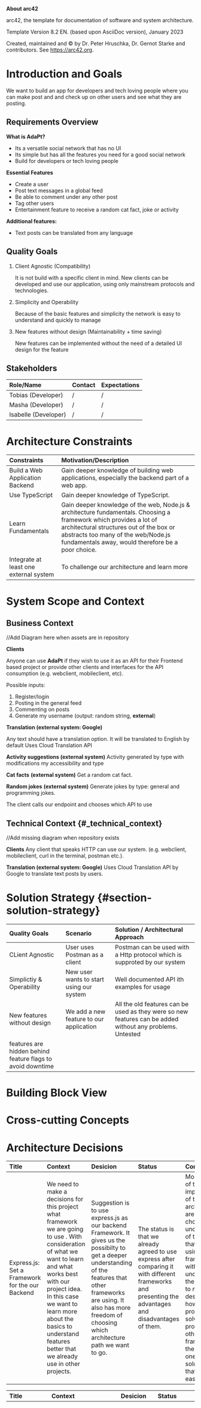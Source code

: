 **About arc42**

arc42, the template for documentation of software and system
architecture.

Template Version 8.2 EN. (based upon AsciiDoc version), January 2023

Created, maintained and © by Dr. Peter Hruschka, Dr. Gernot Starke and
contributors. See <https://arc42.org>.

# Introduction and Goals

We want to build an app for developers and tech loving people where
you can make post and and check up on other users and see what they are posting.

## Requirements Overview

**What is AdaPt?**

- Its a versatile social network that has no UI
- Its simple but has all the features you need for a good social network
- Build for developers or tech loving people

**Essential Features**

- Create a user
- Post text messages in a global feed
- Be able to comment under any other post
- Tag other users
- Entertainment feature to receive a random cat fact, joke or activity

**Additional features:**

- Text posts can be translated from any language

## Quality Goals

1. Client Agnostic (Compatibility)

   It is not build with a specific client in mind. New clients can be developed and use our application, using only mainstream protocols and technologies.

2. Simplicity and Operability

   Because of the basic features and simplicity the network is easy to understand and quickly to manage

3. New features without design (Maintainability + time saving)

   New features can be implemented without the need of a detailed UI design for the feature

## Stakeholders

| Role/Name            | Contact | Expectations |
| :------------------- | :------ | :----------- |
| Tobias (Developer)   | /       | /            |
| Masha (Developer)    | /       | /            |
| Isabelle (Developer) | /       | /            |

# Architecture Constraints

| Constraints                            | Motivation/Description                                                                                                                                                                                                                                    |
| :------------------------------------- | :-------------------------------------------------------------------------------------------------------------------------------------------------------------------------------------------------------------------------------------------------------- |
| Build a Web Application Backend        | Gain deeper knowledge of building web applications, especially the backend part of a web app.                                                                                                                                                             |
| Use TypeScript                         | Gain deeper knowledge of TypeScript.                                                                                                                                                                                                                      |
| Learn Fundamentals                     | Gain deeper knowledge of the web, Node.js & architecture fundamentals. Choosing a framework which provides a lot of architectural structures out of the box or abstracts too many of the web/Node.js fundamentals away, would therefore be a poor choice. |
| Integrate at least one external system | To challenge our architecture and learn more                                                                                                                                                                                                              |

# System Scope and Context

## Business Context

//Add Diagram here when assets are in repository

**Clients**

Anyone can use **AdaPt** if they wish to use it as an API for their Frontend based project or provide other clients and interfaces for the API consumption (e.g. webclient, mobileclient, etc).

Possible inputs:

1. Register/login
2. Posting in the general feed
3. Commenting on posts
4. Generate my username (output: random string, **external**)

**Translation (external system: Google)**

Any text should have a translation option. It will be translated to English by default
Uses Cloud Translation API

**Activity suggestions (external system)**
Activity generated by type with modifications my accessibility and type

**Cat facts** **(external system)**
Get a random cat fact.

**Random jokes** **(external system)**
Generate jokes by type: general and programming jokes.

The client calls our endpoint and chooses which API to use

## Technical Context {#\_technical_context}

//Add missing diagram when repository exists

**Clients**
Any client that speaks HTTP can use our system. (e.g. webclient, mobileclient, curl in the terminal, postman etc.).

**Translation (external system: Google)**
Uses Cloud Translation API by Google to translate text posts by users.

# Solution Strategy {#section-solution-strategy}

| Quality Goals                                              | Scenario                                 | Solution / Architectural Approach                                                                         |
| :--------------------------------------------------------- | :--------------------------------------- | :-------------------------------------------------------------------------------------------------------- |
| CLient Agnostic                                            | User uses Postman as a client            | Postman can be used with a Http protocol which is supproted by our system                                 |
| Simplictiy & Operability                                   | New user wants to start using our system | Well documented API ith examples for usage                                                                |
| New features without design                                | We add a new feature to our application  | All the old features can be used as they were so new features can be added without any problems. Untested |
| features are hidden behind feature flags to avoid downtime |

# Building Block View

# Cross-cutting Concepts

# Architecture Decisions

| Title                                           | Context                                                                                                                                                                                                                                                                                           | Desicion                                                                                                                                                                                                                                        | Status                                                                                                                                                    | Consequences                                                                                                                                                                                                                                                                                                                                                         |
| :---------------------------------------------- | :------------------------------------------------------------------------------------------------------------------------------------------------------------------------------------------------------------------------------------------------------------------------------------------------ | :---------------------------------------------------------------------------------------------------------------------------------------------------------------------------------------------------------------------------------------------- | :-------------------------------------------------------------------------------------------------------------------------------------------------------- | :------------------------------------------------------------------------------------------------------------------------------------------------------------------------------------------------------------------------------------------------------------------------------------------------------------------------------------------------------------------- |
| Express.js: Set a Framework for the our Backend | We need to make a decisions for this project what framework we are going to use . With consideration of what we want to learn and what works best with our project idea. In this case we want to learn more about the basics to understand features better that we already use in other projects. | Suggestion is to use express.js as our backend Framework. It gives us the possibilty to get a deeper understanding of the features that other frameworks are using. It also has more freedom of choosing which architecture path we want to go. | The status is that we already agreed to use express after comparing it with different frameworks and presenting the advantages and disadvantages of them. | More freedom of the implementation of the architecture we are going to chooseBetter understanding of the features that we are just using in other frameworks without really understanding themWe have to make more desicions on how we wanna proceed or solve different problems. In other framework there is just one or two solutions given that we can easily use |

| Title                          | Context                                                                                                                                             | Desicion                                                       | Status                                          | Consequences                                                                                                                                                                                                                                                                                                                                                                                                                                                                                                                                                                                    |
| :----------------------------- | :-------------------------------------------------------------------------------------------------------------------------------------------------- | :------------------------------------------------------------- | :---------------------------------------------- | :---------------------------------------------------------------------------------------------------------------------------------------------------------------------------------------------------------------------------------------------------------------------------------------------------------------------------------------------------------------------------------------------------------------------------------------------------------------------------------------------------------------------------------------------------------------------------------------------- |
| Backend Architecture: Modulith | Only one deployable ApplicationApplication is separated into microservice-like modules (component-based architecture / vertical-slice architecture) | Agreed to use one Monolith application separated into modules. | We agreed on the Modulith backend architecture. | All communication is within a single processSingle binary for deployment and managment with logical separation of featuresDatabase is logically split between features with no-cross-feature joinsOne benefit of the modular monolith is that the logic encapsulation enables high reusability, while data remains consistent and communication patterns simple. It is easier to manage a modular monolith than tens or hundreds of microservices, which keeps underlying infrastructural complexity and operational costs low.Not able to write it in different languages because its monolith |

| Title    | Context                                                                                                                                                                                                                                                                                                           | Desicion               | Status           | Consequences                                                                                                                                                                                                                                                                                                                                                                                                                                                    |
| :------- | :---------------------------------------------------------------------------------------------------------------------------------------------------------------------------------------------------------------------------------------------------------------------------------------------------------------- | :--------------------- | :--------------- | :-------------------------------------------------------------------------------------------------------------------------------------------------------------------------------------------------------------------------------------------------------------------------------------------------------------------------------------------------------------------------------------------------------------------------------------------------------------- |
| MonoRepo | We thought of using monorepo to get more familiar with it. Using a monorepo for a single project might introduce complexities that are unnecessary for smaller projects, but we will use a monorepo tool for learning and introducing more constraints that can help us be more consistent and write better code. | Agreed to use monorepo | Agreed to use Nx | Benefits of using a monorepo tool: Local computation caching: Fast Local task orchestration: Fast Distributed computation caching: Fast Distributed task execution: Fast Transparent remote execution: Fast Detecting affected projects/packages: Fast Workspace analysis: Understandable Dependency graph visualization: Understandable Code sharing: Manageable Consistent tooling: Manageable Code generation: Manageable Project constraints and visibility |

# Glossary {#section-glossary}

| Term        | Definition        |
| :---------- | :---------------- |
| _\<Term-1>_ | _\<definition-1>_ |
| _\<Term-2>_ | _\<definition-2>_ |
